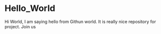 # Hello_World
Hi World,
I am saying hello from Githun world.
It is really nice repository for project. 
Join us
